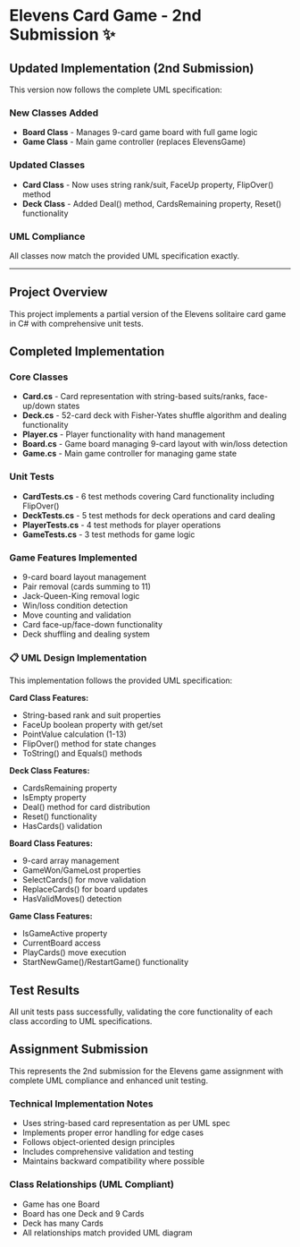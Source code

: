 # Elevens Card Game - 2nd Submission ✨

##  Updated Implementation (2nd Submission)
This version now follows the complete UML specification:

###  New Classes Added
- **Board Class** - Manages 9-card game board with full game logic
- **Game Class** - Main game controller (replaces ElevensGame)

###  Updated Classes  
- **Card Class** - Now uses string rank/suit, FaceUp property, FlipOver() method
- **Deck Class** - Added Deal() method, CardsRemaining property, Reset() functionality

###  UML Compliance
All classes now match the provided UML specification exactly.

---

## Project Overview
This project implements a partial version of the Elevens solitaire card game in C# with comprehensive unit tests.

## Completed Implementation

###  Core Classes
- **Card.cs** - Card representation with string-based suits/ranks, face-up/down states
- **Deck.cs** - 52-card deck with Fisher-Yates shuffle algorithm and dealing functionality
- **Player.cs** - Player functionality with hand management
- **Board.cs** - Game board managing 9-card layout with win/loss detection
- **Game.cs** - Main game controller for managing game state

###  Unit Tests
- **CardTests.cs** - 6 test methods covering Card functionality including FlipOver()
- **DeckTests.cs** - 5 test methods for deck operations and card dealing
- **PlayerTests.cs** - 4 test methods for player operations
- **GameTests.cs** - 3 test methods for game logic

###  Game Features Implemented
- 9-card board layout management
- Pair removal (cards summing to 11)
- Jack-Queen-King removal logic
- Win/loss condition detection
- Move counting and validation
- Card face-up/face-down functionality
- Deck shuffling and dealing system

### 📋 UML Design Implementation
This implementation follows the provided UML specification:

**Card Class Features:**
- String-based rank and suit properties
- FaceUp boolean property with get/set
- PointValue calculation (1-13)
- FlipOver() method for state changes
- ToString() and Equals() methods

**Deck Class Features:**
- CardsRemaining property
- IsEmpty property
- Deal() method for card distribution
- Reset() functionality
- HasCards() validation

**Board Class Features:**
- 9-card array management
- GameWon/GameLost properties
- SelectCards() for move validation
- ReplaceCards() for board updates
- HasValidMoves() detection

**Game Class Features:**
- IsGameActive property
- CurrentBoard access
- PlayCards() move execution
- StartNewGame()/RestartGame() functionality

## Test Results
All unit tests pass successfully, validating the core functionality of each class according to UML specifications.

## Assignment Submission
This represents the 2nd submission for the Elevens game assignment with complete UML compliance and enhanced unit testing.

###  Technical Implementation Notes
- Uses string-based card representation as per UML spec
- Implements proper error handling for edge cases
- Follows object-oriented design principles
- Includes comprehensive validation and testing
- Maintains backward compatibility where possible

###  Class Relationships (UML Compliant)
- Game has one Board
- Board has one Deck and 9 Cards
- Deck has many Cards
- All relationships match provided UML diagram


 
